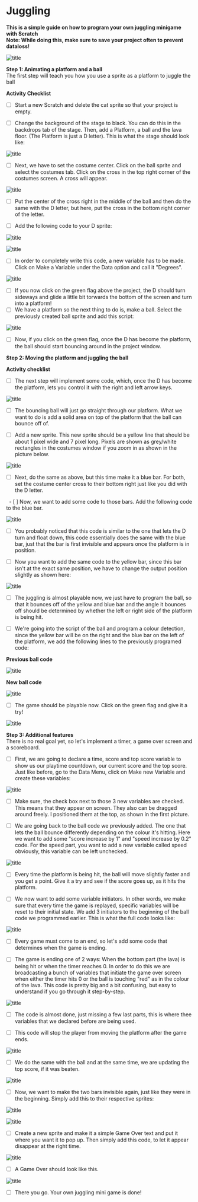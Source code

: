 <h1> Juggling </h1>

<b> This is a simple guide on how to program your own juggling minigame with Scratch </b>  
<b> Note: While doing this, make sure to save your project often to prevent dataloss! </b>

![title](https://github.com/JeyAl/internship/blob/master/Scratch_Images/Introduction_Screen.png)

<b>Step 1: Animating a platform and a ball</b>  
The first step will teach you how you use a sprite as a platform to juggle the ball
    
   <b>Activity Checklist</b>
   - [ ]  Start a new Scratch and delete the cat sprite so that your project is empty.  
   
   - [ ]  Change the background of the stage to black. You can do this in the backdrops tab of the stage. Then, add a Platform, a ball and the lava floor. (The Platform is just a D letter). This is what the stage should look like:
   
![title](https://github.com/JeyAl/internship/blob/master/Scratch_Images/Base_Screen.png)

   - [ ] Next, we have to set the costume center. Click on the ball sprite and select the costumes tab. Click on the cross in the top right corner of the costumes screen. A cross will appear.  
   
![title](https://github.com/JeyAl/internship/blob/master/Scratch_Images/Cross_Select.png)
   
   - [ ] Put the center of the cross right in the middle of the ball and then do the same with the D letter, but here, put the cross in the bottom right corner of the letter.
   
   - [ ] Add the following code to your D sprite:
   
![title](https://github.com/JeyAl/internship/blob/master/Scratch_Images/D_Start.png)

![title](https://github.com/JeyAl/internship/blob/master/Scratch_Images/D_Glide.png)

   - [ ] In order to completely write this code, a new variable has to be made. Click on Make a Variable under the Data option and call it "Degrees".
   
![title](https://github.com/JeyAl/internship/blob/master/Scratch_Images/Variable.png)

   - [ ] If you now click on the green flag above the project, the D should turn sideways and glide a little bit torwards the bottom of the screen and turn into a platform!
   - [ ] We have a platform so the next thing to do is, make a ball. Select the previously created ball sprite and add this script:
   
![title](https://github.com/JeyAl/internship/blob/master/Scratch_Images/Ball_Bounce.png)

   - [ ] Now, if you click on the green flag, once the D has become the platform, the ball should start bouncing around in the project window.
   
<b>Step 2: Moving the platform and juggling the ball</b>

   <b>Activity checklist</b>
   - [ ] The next step will implement some code, which, once the D has become the platform, lets you control it with the right and left arrow keys.  
   
![title](https://github.com/JeyAl/internship/blob/master/Scratch_Images/D_move.png)

   - [ ] The bouncing ball will just go straight through our platform. What we want to do is add a solid area on top of the platform that the ball can bounce off of.
   
   - [ ] Add a new sprite. This new sprite should be a yellow line that should be about 1 pixel wide and 7 pixel long. Pixels are shown as grey/white rectangles in the costumes window if you zoom in as shown in the picture below.
   
![title](https://github.com/JeyAl/internship/blob/master/Scratch_Images/Yellow_Bar.png)

   - [ ] Next, do the same as above, but this time make it a blue bar. For both, set the costume center cross to their bottom right just like you did with the D letter.
   
   - [ ] Now, we want to add some code to those bars. Add the following code to the blue bar.
   
![title](https://github.com/JeyAl/internship/blob/master/Scratch_Images/Blue_Bar_Position.png)

   - [ ] You probably noticed that this code is similar to the one that lets the D turn and float down, this code essentially does the same with the blue bar, just that the bar is first invisible and appears once the platform is in position.
   
   - [ ]  Now you want to add the same code to the yellow bar, since this bar isn't at the exact same position, we have to change the output position slightly as shown here:

![title](https://github.com/JeyAl/internship/blob/master/Scratch_Images/Yellow_Bar_Position.png)

   - [ ] The juggling is almost playable now, we just have to program the ball, so that it bounces off of the yellow and blue bar and the angle it bounces off should be determined by whether the left or right side of the platform is being hit.
   
   - [ ] We're going into the script of the ball and program a colour detection, since the yellow bar will be on the right and the blue bar on the left of the platform, we add the following lines to the previously programed code:
   
   <b>Previous ball code</b>  
   
![title](https://github.com/JeyAl/internship/blob/master/Scratch_Images/Ball_Bounce.png)

   <b>New ball code</b>
   
![title](https://github.com/JeyAl/internship/blob/master/Ball_Propper_novar.png)
   
- [ ] The game should be playable now. Click on the green flag and give it a try!  

![title](https://github.com/JeyAl/internship/blob/master/Scratch_Images/demo.png)
  
<b>Step 3: Additional features</b>  
There is no real goal yet, so let's implement a timer, a game over screen and a scoreboard.  

- [ ] First, we are going to declare a time, score and top score variable to show us our playtime countdown, our current score and the top score. Just like before, go to the Data Menu, click on Make new Variable and create these variables:  

![title](https://github.com/JeyAl/internship/blob/master/Scratch_Images/Vars.png)

- [ ] Make sure, the check box next to those 3 new variables are checked. This means that they appear on screen. They also can be dragged around freely. I positioned them at the top, as shown in the first picture.  

- [ ] We are going back to the ball code we previously added. The one that lets the ball bounce differently depending on the colour it's hitting. Here we want to add some "score increase by 1" and "speed increase by 0.2" code. For the speed part, you want to add a new variable called speed obviously, this variable can be left unchecked.

![title](https://github.com/JeyAl/internship/blob/master/Scratch_Images/Score_Up.png)

- [ ] Every time the platform is being hit, the ball will move slightly faster and you get a point. Give it a try and see if the score goes up, as it hits the platform.  

- [ ] We now want to add some variable initiators. In other words, we make sure that every time the game is replayed, specific variables will be reset to their initial state. We add 3 initiators to the beginning of the ball code we programmed earlier. This is what the full code looks like:

![title](https://github.com/JeyAl/internship/blob/master/Scratch_Images/Ball_Full.png)  

- [ ] Every game must come to an end, so let's add some code that determines when the game is ending.  

- [ ] The game is ending one of 2 ways: When the bottom part (the lava) is being hit or when the timer reaches 0. In order to do this we are broadcasting a bunch of variables that initiate the game over screen when either the timer hits 0 or the ball is touching "red" as in the colour of the lava. This code is pretty big and a bit confusing, but easy to understand if you go through it step-by-step.

![title](https://github.com/JeyAl/internship/blob/master/Scratch_Images/Game_Over.png)

- [ ] The code is almost done, just missing a few last parts, this is where thee variables that we declared before are being used.  

- [ ] This code will stop the player from moving the platform after the game ends.  

![title](https://github.com/JeyAl/internship/blob/master/Scratch_Images/D_reset.png)

- [ ] We do the same with the ball and at the same time, we are updating the top score, if it was beaten.  

![title](https://github.com/JeyAl/internship/blob/master/Ball_reset.png)

- [ ] Now, we want to make the two bars invisible again, just like they were in the beginning. Simply add this to their respective sprites:

![title](https://github.com/JeyAl/internship/blob/master/Scratch_Images/Yellow_reset.png)

![title](https://github.com/JeyAl/internship/blob/master/Scratch_Images/Blue_reset.png)

- [ ] Create a new sprite and make it a simple Game Over text and put it where you want it to pop up. Then simply add this code, to let it appear disappear at the right time.

![title](https://github.com/JeyAl/internship/blob/master/Scratch_Images/GO_screen.png)

- [ ] A Game Over should look like this.  

![title](https://github.com/JeyAl/internship/blob/master/Scratch_Images/Done.png)

- [ ] There you go. Your own juggling mini game is done!









   
   
   



   
   
   
